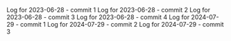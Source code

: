 Log for 2023-06-28 - commit 1
Log for 2023-06-28 - commit 2
Log for 2023-06-28 - commit 3
Log for 2023-06-28 - commit 4
Log for 2024-07-29 - commit 1
Log for 2024-07-29 - commit 2
Log for 2024-07-29 - commit 3
